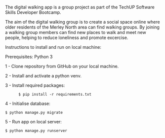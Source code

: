 
The digital walking app is a group project as part of the TechUP Software Skills Developer Bootcamp.

The aim of the digital walking group is to create a social space online where older residents of the Merley North area can find walking groups. 
By joining a walking group members can find new places to walk and meet new people, helping to reduce loneliness and promote excercise.


Instructions to install and run on local machine:

Prerequisites:
Python 3

1 - Clone repository from GitHub on your local machine.

2 - Install and activate a python venv.

3 - Install required packages:
```
      $ pip install -r requirements.txt
```

4 - Initialise database:
```
$ python manage.py migrate
```
5 - Run app on local server:
```
$ python manage.py runserver
```

